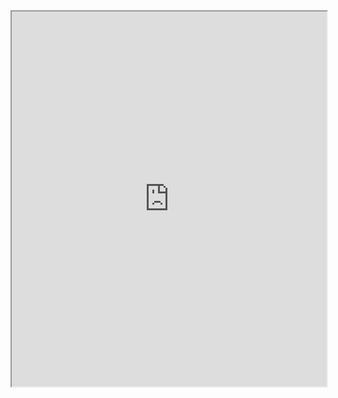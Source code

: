<iframe src="https://docs.google.com/gview?url={{ site.url }}/files/DYS_BCI_ADT_AD_show.pdf&embedded=true" width="100%" height="600px"></iframe>